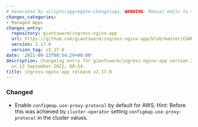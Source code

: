 ```yaml
---
# Generated by scripts/aggregate-changelogs. WARNING: Manual edits to this files will be overwritten.
changes_categories:
- Managed Apps
changes_entry:
  repository: giantswarm/ingress-nginx-app
  url: https://github.com/giantswarm/ingress-nginx-app/blob/master/CHANGELOG.md#2170---2022-09-13
  version: 2.17.0
  version_tag: v2.17.0
date: '2022-09-13T08:54:29+00:00'
description: Changelog entry for giantswarm/ingress-nginx-app version 2.17.0, published
  on 13 September 2022, 08:54.
title: ingress-nginx-app release v2.17.0
---
```


### Changed
- Enable `configmap.use-proxy-protocol` by default for AWS. Hint: Before this was achieved by `cluster-operator` setting `configmap.use-proxy-protocol` in the cluster values.
